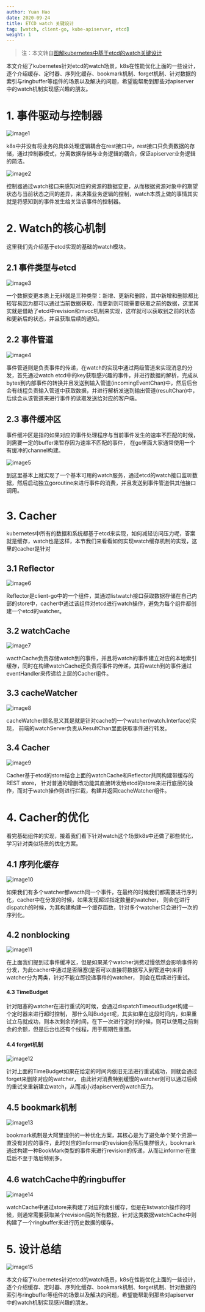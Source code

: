 ```yaml
---
author: Yuan Hao
date: 2020-09-24
title: ETCD watch 关键设计
tag: [watch, client-go, kube-apiserver, etcd]
weight: 1
---
```


> 注：本文转自[图解kubernetes中基于etcd的watch关键设计](https://www.kubernetes.org.cn/6889.html)

本文介绍了kubernetes针对etcd的watch场景，k8s在性能优化上面的一些设计，逐个介绍缓存、定时器、序列化缓存、bookmark机制、forget机制、针对数据的索引与ringbuffer等组件的场景以及解决的问题，希望能帮助到那些对apiserver中的watch机制实现感兴趣的朋友。

# 1. 事件驱动与控制器

![image1](/kubernetes/sig-apimachinery/watch/image1.png)

k8s中并没有将业务的具体处理逻辑耦合在rest接口中，rest接口只负责数据的存储，通过控制器模式，分离数据存储与业务逻辑的耦合，保证apiserver业务逻辑的简洁。


![image2](/kubernetes/sig-apimachinery/watch/image2.png)

控制器通过watch接口来感知对应的资源的数据变更，从而根据资源对象中的期望状态与当前状态之间的差异，来决策业务逻辑的控制，watch本质上做的事情其实就是将感知到的事件发生给关注该事件的控制器。

# 2. Watch的核心机制

这里我们先介绍基于etcd实现的基础的watch模块。

## 2.1 事件类型与etcd

![image3](/kubernetes/sig-apimachinery/watch/image3.png)

一个数据变更本质上无非就是三种类型：新增、更新和删除，其中新增和删除都比较容易因为都可以通过当前数据获取，而更新则可能需要获取之前的数据，这里其实就是借助了etcd中revision和mvcc机制来实现，这样就可以获取到之前的状态和更新后的状态，并且获取后续的通知。

## 2.2 事件管道

![image4](/kubernetes/sig-apimachinery/watch/image4.png)

事件管道则是负责事件的传递，在watch的实现中通过两级管道来实现消息的分发，首先通过watch etcd中的key获取感兴趣的事件，并进行数据的解析，完成从bytes到内部事件的转换并且发送到输入管道(incomingEventChan)中，然后后台会有线程负责输入管道中获取数据，并进行解析发送到输出管道(resultChan)中，后续会从该管道来进行事件的读取发送给对应的客户端。

## 2.3 事件缓冲区

事件缓冲区是指的如果对应的事件处理程序与当前事件发生的速率不匹配的时候，则需要一定的buffer来暂存因为速率不匹配的事件， 在go里面大家通常使用一个有缓冲的channel构建。

![image5](/kubernetes/sig-apimachinery/watch/image5.png)

到这里基本上就实现了一个基本可用的watch服务，通过etcd的watch接口监听数据，然后启动独立goroutine来进行事件的消费，并且发送到事件管道供其他接口调用。

# 3. Cacher

kubernetes中所有的数据和系统都基于etcd来实现，如何减轻访问压力呢，答案就是缓存，watch也是这样，本节我们来看看如何实现watch缓存机制的实现，这里的cacher是针对

## 3.1 Reflector

![image6](/kubernetes/sig-apimachinery/watch/image6.png)

Reflector是client-go中的一个组件，其通过listwatch接口获取数据存储在自己内部的store中，cacher中通过该组件对etcd进行watch操作，避免为每个组件都创建一个etcd的watcher。

## 3.2 watchCache

![image7](/kubernetes/sig-apimachinery/watch/image7.png)

wacthCache负责存储watch到的事件，并且将watch的事件建立对应的本地索引缓存，同时在构建watchCache还负责将事件的传递，其将watch到的事件通过eventHandler来传递给上层的Cacher组件。

## 3.3 cacheWatcher

![image8](/kubernetes/sig-apimachinery/watch/image8.png)

cacheWatcher顾名思义其是就是针对cache的一个watcher(watch.Interface)实现， 前端的watchServer负责从ResultChan里面获取事件进行转发。

## 3.4 Cacher

![image9](/kubernetes/sig-apimachinery/watch/image9.png)

Cacher基于etcd的store结合上面的watchCache和Reflector共同构建带缓存的REST store， 针对普通的增删改功能其直接转发给etcd的store来进行底层的操作，而对于watch操作则进行拦截，构建并返回cacheWatcher组件。

# 4. Cacher的优化

看完基础组件的实现，接着我们看下针对watch这个场景k8s中还做了那些优化，学习针对类似场景的优化方案。

## 4.1 序列化缓存

![image10](/kubernetes/sig-apimachinery/watch/image10.png)

如果我们有多个watcher都wacth同一个事件，在最终的时候我们都需要进行序列化，cacher中在分发的时候，如果发现超过指定数量的watcher， 则会在进行dispatch的时候，为其构建构建一个缓存函数，针对多个watcher只会进行一次的序列化。

## 4.2 nonblocking

![image11](/kubernetes/sig-apimachinery/watch/image11.png)

在上面我们提到过事件缓冲区，但是如果某个watcher消费过慢依然会影响事件的分发，为此cacher中通过是否阻塞(是否可以直接将数据写入到管道中)来将watcher分为两类，针对不能立即投递事件的watcher， 则会在后续进行重试。

#### 4.3 TimeBudget

针对阻塞的watcher在进行重试的时候，会通过dispatchTimeoutBudget构建一个定时器来进行超时控制， 那什么叫Budget呢，其实如果在这段时间内，如果重试立马就成功，则本次剩余的时间，在下一次进行定时的时候，则可以使用之前剩余的余额，但是后台也还有个线程，用于周期性重置。

#### 4.4 forget机制

![image12](/kubernetes/sig-apimachinery/watch/image12.png)

针对上面的TimeBudget如果在给定的时间内依旧无法进行重试成功，则就会通过forget来删除对应的watcher， 由此针对消费特别缓慢的watcher则可以通过后续的重试来重新建立watch，从而减小对apiserver的watch压力。

## 4.5 bookmark机制

![image13](/kubernetes/sig-apimachinery/watch/image13.png)

bookmark机制是大阿里提供的一种优化方案，其核心是为了避免单个某个资源一直没有对应的事件，此时对应的informer的revision会落后集群很大，bookmark通过构建一种BookMark类型的事件来进行revision的传递，从而让informer在重启后不至于落后特别多。

## 4.6 watchCache中的ringbuffer

![image14](/kubernetes/sig-apimachinery/watch/image14.png)

watchCache中通过store来构建了对应的索引缓存，但是在listwatch操作的时候，则通常需要获取某个revision后的所有数据，针对这类数据watchCache中则构建了一个ringbuffer来进行历史数据的缓存。

# 5. 设计总结

![image15](/kubernetes/sig-apimachinery/watch/image15.png)

本文介绍了kubernetes针对etcd的watch场景，k8s在性能优化上面的一些设计，逐个介绍缓存、定时器、序列化缓存、bookmark机制、forget机制、针对数据的索引与ringbuffer等组件的场景以及解决的问题，希望能帮助到那些对apiserver中的watch机制实现感兴趣的朋友。
